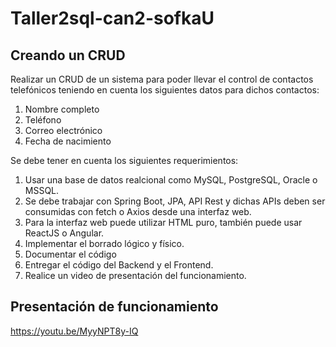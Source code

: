 # Taller2sql-can2-sofkaU

## Creando un CRUD

Realizar un CRUD de un sistema para poder llevar el control de contactos telefónicos teniendo en cuenta los siguientes datos para dichos contactos:
1. Nombre completo
2. Teléfono
3. Correo electrónico
4. Fecha de nacimiento

Se debe tener en cuenta los siguientes requerimientos:
1. Usar una base de datos realcional como MySQL, PostgreSQL, Oracle o MSSQL.
2. Se debe trabajar con Spring Boot, JPA, API Rest y dichas APIs deben ser consumidas con fetch o Axios desde una interfaz web.
3. Para la interfaz web puede utilizar HTML puro, también puede usar ReactJS o Angular.
4. Implementar el borrado lógico y físico.
5. Documentar el código
6. Entregar el código del Backend y el Frontend.
7. Realice un video de presentación del funcionamiento.

## Presentación de funcionamiento
https://youtu.be/MyyNPT8y-IQ
